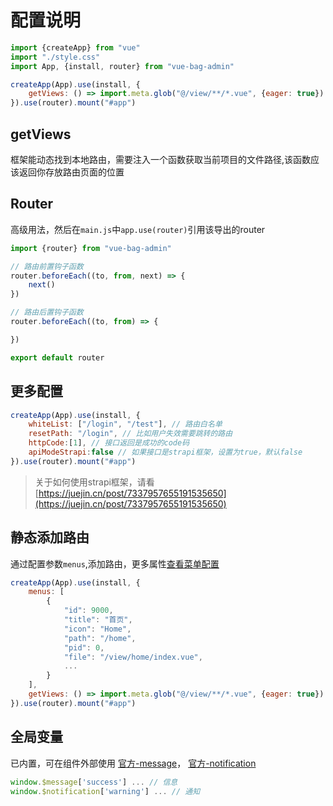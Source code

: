 # 配置说明

```javascript
import {createApp} from "vue"
import "./style.css"
import App, {install, router} from "vue-bag-admin"

createApp(App).use(install, {
    getViews: () => import.meta.glob("@/view/**/*.vue", {eager: true})
}).use(router).mount("#app")
```

## getViews

框架能动态找到本地路由，需要注入一个函数获取当前项目的文件路径,该函数应该返回你存放路由页面的位置

## Router

高级用法，然后在`main.js`中`app.use(router)`引用该导出的router

```javascript
import {router} from "vue-bag-admin"

// 路由前置钩子函数
router.beforeEach((to, from, next) => {
    next()
})

// 路由后置钩子函数
router.beforeEach((to, from) => {

})

export default router
```

## 更多配置

```javascript
createApp(App).use(install, {
    whiteList: ["/login", "/test"], // 路由白名单
    resetPath: "/login", // 比如用户失效需要跳转的路由
    httpCode:[1], // 接口返回是成功的code码
    apiModeStrapi:false // 如果接口是strapi框架，设置为true，默认false
}).use(router).mount("#app")
```

>关于如何使用strapi框架，请看[https://juejin.cn/post/7337957655191535650](https://juejin.cn/post/7337957655191535650)

## 静态添加路由

通过配置参数`menus`,添加路由，更多属性[查看菜单配置](/guide/menu.html#菜单配置)

```javascript
createApp(App).use(install, {
    menus: [
        {
            "id": 9000,
            "title": "首页",
            "icon": "Home",
            "path": "/home",
            "pid": 0,
            "file": "/view/home/index.vue",
            ...
        }
    ],
    getViews: () => import.meta.glob("@/view/**/*.vue", {eager: true})
}).use(router).mount("#app")
```

## 全局变量
已内置，可在组件外部使用
[官方-message](https://www.naiveui.com/zh-CN/os-theme/components/message)，
[官方-notification](https://www.naiveui.com/zh-CN/os-theme/components/notification)
```javascript
window.$message['success'] ... // 信息
window.$notification['warning'] ... // 通知
```

